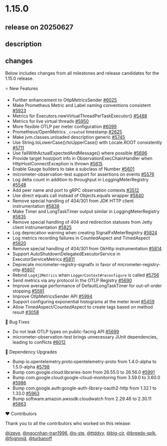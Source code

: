 # 1.15.0

## release on 20250627

## description

## changes

Below includes changes from all milestones and release candidates for the 1.15.0 release.

⭐ New Features

* Further enhancement to OtlpMetricsSender <a href="https://github.com/micrometer-metrics/micrometer/pull/6025" data-hovercard-type="pull_request" data-hovercard-url="/micrometer-metrics/micrometer/pull/6025/hovercard">#6025</a>
* Make Prometheus Metric and Label naming conventions consistent <a href="https://github.com/micrometer-metrics/micrometer/issues/5923" data-hovercard-type="issue" data-hovercard-url="/micrometer-metrics/micrometer/issues/5923/hovercard">#5923</a>
* Metrics for Executors.newVirtualThreadPerTaskExecutor() <a href="https://github.com/micrometer-metrics/micrometer/issues/5488" data-hovercard-type="issue" data-hovercard-url="/micrometer-metrics/micrometer/issues/5488/hovercard">#5488</a>
* Metrics for live virtual threads <a href="https://github.com/micrometer-metrics/micrometer/issues/5950" data-hovercard-type="issue" data-hovercard-url="/micrometer-metrics/micrometer/issues/5950/hovercard">#5950</a>
* More flexible OTLP per meter configuration <a href="https://github.com/micrometer-metrics/micrometer/issues/6099" data-hovercard-type="issue" data-hovercard-url="/micrometer-metrics/micrometer/issues/6099/hovercard">#6099</a>
* Prometheus/OpenMetrics <code>_created</code> timestamp <a href="https://github.com/micrometer-metrics/micrometer/issues/2625" data-hovercard-type="issue" data-hovercard-url="/micrometer-metrics/micrometer/issues/2625/hovercard">#2625</a>
* Make jvm.classes.unloaded description generic <a href="https://github.com/micrometer-metrics/micrometer/pull/5745" data-hovercard-type="pull_request" data-hovercard-url="/micrometer-metrics/micrometer/pull/5745/hovercard">#5745</a>
* Use String.toLowerCase()/toUpperCase() with Locale.ROOT consistently <a href="https://github.com/micrometer-metrics/micrometer/pull/5711" data-hovercard-type="pull_request" data-hovercard-url="/micrometer-metrics/micrometer/pull/5711/hovercard">#5711</a>
* Use failWithActualExpectedAndMessage() where possible <a href="https://github.com/micrometer-metrics/micrometer/pull/5696" data-hovercard-type="pull_request" data-hovercard-url="/micrometer-metrics/micrometer/pull/5696/hovercard">#5696</a>
* Provide target host/port info in ObservationExecChainHandler when HttpHostConnectException is thrown <a href="https://github.com/micrometer-metrics/micrometer/issues/5615" data-hovercard-type="issue" data-hovercard-url="/micrometer-metrics/micrometer/issues/5615/hovercard">#5615</a>
* Enable Gauge builders to take a subclass of Number <a href="https://github.com/micrometer-metrics/micrometer/pull/5601" data-hovercard-type="pull_request" data-hovercard-url="/micrometer-metrics/micrometer/pull/5601/hovercard">#5601</a>
* micrometer-observation-test support for assertions on events <a href="https://github.com/micrometer-metrics/micrometer/issues/5576" data-hovercard-type="issue" data-hovercard-url="/micrometer-metrics/micrometer/issues/5576/hovercard">#5576</a>
* Log delta count in addition to throughput in LoggingMeterRegistry <a href="https://github.com/micrometer-metrics/micrometer/issues/5548" data-hovercard-type="issue" data-hovercard-url="/micrometer-metrics/micrometer/issues/5548/hovercard">#5548</a>
* Add peer name and port to gRPC observation contexts <a href="https://github.com/micrometer-metrics/micrometer/pull/3512" data-hovercard-type="pull_request" data-hovercard-url="/micrometer-metrics/micrometer/pull/3512/hovercard">#3512</a>
* Use direct equals call instead of Objects.equals wrapper <a href="https://github.com/micrometer-metrics/micrometer/pull/5840" data-hovercard-type="pull_request" data-hovercard-url="/micrometer-metrics/micrometer/pull/5840/hovercard">#5840</a>
* Remove special handling of 404/301 from JDK HTTP client instrumentation <a href="https://github.com/micrometer-metrics/micrometer/pull/5838" data-hovercard-type="pull_request" data-hovercard-url="/micrometer-metrics/micrometer/pull/5838/hovercard">#5838</a>
* Make Timer and LongTaskTimer output similar in LoggingMeterRegistry <a href="https://github.com/micrometer-metrics/micrometer/pull/5835" data-hovercard-type="pull_request" data-hovercard-url="/micrometer-metrics/micrometer/pull/5835/hovercard">#5835</a>
* Remove special handling of 404 and redirection statuses from Jetty client instrumentation <a href="https://github.com/micrometer-metrics/micrometer/pull/5825" data-hovercard-type="pull_request" data-hovercard-url="/micrometer-metrics/micrometer/pull/5825/hovercard">#5825</a>
* Log deprecation warning when creating SignalFxMeterRegistry <a href="https://github.com/micrometer-metrics/micrometer/pull/5824" data-hovercard-type="pull_request" data-hovercard-url="/micrometer-metrics/micrometer/pull/5824/hovercard">#5824</a>
* Log metrics recording failures in CountedAspect and TimedAspect <a href="https://github.com/micrometer-metrics/micrometer/issues/5820" data-hovercard-type="issue" data-hovercard-url="/micrometer-metrics/micrometer/issues/5820/hovercard">#5820</a>
* Remove special handling of 404/301 from OkHttp instrumentation <a href="https://github.com/micrometer-metrics/micrometer/pull/5814" data-hovercard-type="pull_request" data-hovercard-url="/micrometer-metrics/micrometer/pull/5814/hovercard">#5814</a>
* Support AutoShutdownDelegatedExecutorService in ExecutorServiceMetrics <a href="https://github.com/micrometer-metrics/micrometer/pull/5811" data-hovercard-type="pull_request" data-hovercard-url="/micrometer-metrics/micrometer/pull/5811/hovercard">#5811</a>
* Deprecate micrometer-registry-signalfx in favor of micrometer-registry-otlp <a href="https://github.com/micrometer-metrics/micrometer/issues/5807" data-hovercard-type="issue" data-hovercard-url="/micrometer-metrics/micrometer/issues/5807/hovercard">#5807</a>
* Rebind <code>Log4j2Metrics</code> when <code>LoggerContext#reconfigure</code> is called <a href="https://github.com/micrometer-metrics/micrometer/issues/5756" data-hovercard-type="issue" data-hovercard-url="/micrometer-metrics/micrometer/issues/5756/hovercard">#5756</a>
* Send metrics via any protocol in the OTLP Registry <a href="https://github.com/micrometer-metrics/micrometer/issues/5690" data-hovercard-type="issue" data-hovercard-url="/micrometer-metrics/micrometer/issues/5690/hovercard">#5690</a>
* Improve average performance of DefaultLongTaskTimer for out-of-order stopping <a href="https://github.com/micrometer-metrics/micrometer/pull/5591" data-hovercard-type="pull_request" data-hovercard-url="/micrometer-metrics/micrometer/pull/5591/hovercard">#5591</a>
* Improve OtlpMetricsSender API <a href="https://github.com/micrometer-metrics/micrometer/pull/5994" data-hovercard-type="pull_request" data-hovercard-url="/micrometer-metrics/micrometer/pull/5994/hovercard">#5994</a>
* Support configuring exponential histograms at the meter level <a href="https://github.com/micrometer-metrics/micrometer/issues/5459" data-hovercard-type="issue" data-hovercard-url="/micrometer-metrics/micrometer/issues/5459/hovercard">#5459</a>
* Allow TimedAspect/CountedAspect to create tags based on method result <a href="https://github.com/micrometer-metrics/micrometer/issues/3058" data-hovercard-type="issue" data-hovercard-url="/micrometer-metrics/micrometer/issues/3058/hovercard">#3058</a>

🐞 Bug Fixes

* Do not leak OTLP types on public-facing API <a href="https://github.com/micrometer-metrics/micrometer/pull/5699" data-hovercard-type="pull_request" data-hovercard-url="/micrometer-metrics/micrometer/pull/5699/hovercard">#5699</a>
* micrometer-observation-test brings unnecessary JUnit dependencies, leading to conflicts <a href="https://github.com/micrometer-metrics/micrometer/issues/6012" data-hovercard-type="issue" data-hovercard-url="/micrometer-metrics/micrometer/issues/6012/hovercard">#6012</a>

🔨 Dependency Upgrades

* Bump io.opentelemetry.proto:opentelemetry-proto from 1.4.0-alpha to 1.5.0-alpha <a href="https://github.com/micrometer-metrics/micrometer/pull/5798" data-hovercard-type="pull_request" data-hovercard-url="/micrometer-metrics/micrometer/pull/5798/hovercard">#5798</a>
* Bump com.google.cloud:libraries-bom from 26.55.0 to 26.56.0 <a href="https://github.com/micrometer-metrics/micrometer/pull/5991" data-hovercard-type="pull_request" data-hovercard-url="/micrometer-metrics/micrometer/pull/5991/hovercard">#5991</a>
* Bump com.google.cloud:google-cloud-monitoring from 3.59.0 to 3.60.0 <a href="https://github.com/micrometer-metrics/micrometer/pull/5986" data-hovercard-type="pull_request" data-hovercard-url="/micrometer-metrics/micrometer/pull/5986/hovercard">#5986</a>
* Bump com.google.auth:google-auth-library-oauth2-http from 1.32.1 to 1.33.0 <a href="https://github.com/micrometer-metrics/micrometer/pull/5963" data-hovercard-type="pull_request" data-hovercard-url="/micrometer-metrics/micrometer/pull/5963/hovercard">#5963</a>
* Bump software.amazon.awssdk:cloudwatch from 2.29.46 to 2.30.11 <a href="https://github.com/micrometer-metrics/micrometer/pull/5863" data-hovercard-type="pull_request" data-hovercard-url="/micrometer-metrics/micrometer/pull/5863/hovercard">#5863</a>

❤️ Contributors

Thank you to all the contributors who worked on this release:

<a class="user-mention notranslate" data-hovercard-type="user" data-hovercard-url="/users/izeye/hovercard" data-octo-click="hovercard-link-click" data-octo-dimensions="link_type:self" href="https://github.com/izeye">@izeye</a>, <a class="user-mention notranslate" data-hovercard-type="user" data-hovercard-url="/users/ngocnhan-tran1996/hovercard" data-octo-click="hovercard-link-click" data-octo-dimensions="link_type:self" href="https://github.com/ngocnhan-tran1996">@ngocnhan-tran1996</a>, <a class="user-mention notranslate" data-hovercard-type="user" data-hovercard-url="/users/s-ste/hovercard" data-octo-click="hovercard-link-click" data-octo-dimensions="link_type:self" href="https://github.com/s-ste">@s-ste</a>, <a class="user-mention notranslate" data-hovercard-type="user" data-hovercard-url="/users/ttddyy/hovercard" data-octo-click="hovercard-link-click" data-octo-dimensions="link_type:self" href="https://github.com/ttddyy">@ttddyy</a>, <a class="user-mention notranslate" data-hovercard-type="user" data-hovercard-url="/users/big-cir/hovercard" data-octo-click="hovercard-link-click" data-octo-dimensions="link_type:self" href="https://github.com/big-cir">@big-cir</a>, <a class="user-mention notranslate" data-hovercard-type="user" data-hovercard-url="/users/breedx-splk/hovercard" data-octo-click="hovercard-link-click" data-octo-dimensions="link_type:self" href="https://github.com/breedx-splk">@breedx-splk</a>, <a class="user-mention notranslate" data-hovercard-type="user" data-hovercard-url="/users/fogninid/hovercard" data-octo-click="hovercard-link-click" data-octo-dimensions="link_type:self" href="https://github.com/fogninid">@fogninid</a>, <a class="user-mention notranslate" data-hovercard-type="user" data-hovercard-url="/users/turbanoff/hovercard" data-octo-click="hovercard-link-click" data-octo-dimensions="link_type:self" href="https://github.com/turbanoff">@turbanoff</a>

